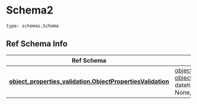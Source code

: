 # Schema2
```
type: schemas.Schema
```

## Ref Schema Info
Ref Schema | Input Type | Output Type
---------- | ---------- | -----------
[**object_properties_validation.ObjectPropertiesValidation**](../../../../../../../../../components/schema/object_properties_validation.md) | [object_properties_validation.ObjectPropertiesValidationDictInput](../../../../../../../../../components/schema/object_properties_validation.md#objectpropertiesvalidationdictinput), [object_properties_validation.ObjectPropertiesValidationDict](../../../../../../../../../components/schema/object_properties_validation.md#objectpropertiesvalidationdict), str, datetime.date, datetime.datetime, uuid.UUID, int, float, bool, None, list, tuple, bytes, io.FileIO, io.BufferedReader | [object_properties_validation.ObjectPropertiesValidationDict](../../../../../../../../../components/schema/object_properties_validation.md#objectpropertiesvalidationdict), str, float, int, bool, None, tuple, bytes, io.FileIO
